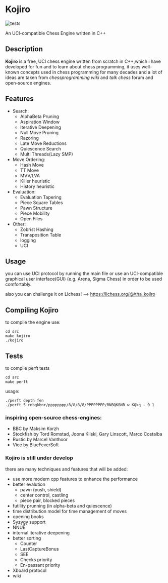 # Kojiro


![tests](https://github.com/Babak-SSH/Kojiro/actions/workflows/c-cpp.yml/badge.svg)

An UCI-compatible Chess Engine written in C++

## Description

**Kojiro** is a free, UCI chess engine written from scratch in C++,which i have developed for fun and to learn about chess programming, it uses well-known concepts used in chess programming for many decades and a lot of ideas are taken from *chessprogramming wiki* and *talk chess* forum and open-source engines.

## Features
- Search:
    - AlphaBeta Pruning
    - Aspiration Window
    - Iterative Deepening
    - Null Move Pruning
    - Razoring
    - Late Move Reductions
    - Quiescence Search
    - Multi Threads(Lazy SMP)
- Move Ordering:
    - Hash Move
    - TT Move
    - MVV/LVA
    - Killer heuristic
    - History heuristic
- Evaluation:
    - Evaluation Tapering
    - Piece Square Tables
    - Pawn Structure
    - Piece Mobility
    - Open Files
- Other:
    - Zobrist Hashing
    - Transposition Table
    - logging
    - UCI

## Usage

you can use UCI protocol by running the main file or use an UCI-compatible graphical user interface(GUI) (e.g.  Arena, Sigma Chess) in order to be used comfortably.

also you can challenge it on Lichess! --> https://lichess.org/@/tha_kojiro

## Compiling Kojiro

to compile the engine use:
```
cd src
make kojiro
./kojiro
```

## Tests

to compile perft tests
```
cd src
make perft
```
usage:
```
./perft depth fen
./perft 5 rnbqkbnr/pppppppp/8/8/8/8/PPPPPPPP/RNBQKBNR w KQkq - 0 1
```

### inspiring open-source chess-engines:
- BBC by Maksim Korzh
- Stockfish by Tord Romstad, Joona Kiiski, Gary Linscott, Marco Costalba
- Rustic by Marcel Vanthoor 
- Vice by BlueFeverSoft

### Kojiro is still under develop
there are many techniques and features that will be added:
- use more modern cpp features to enhance the performance
- better evalution
    - pawn (push, shield)
    - center control, castling
    - piece pair, blocked pieces
- futility prunning (in alpha-beta and quiescence)
- time distribution model for time management of moves
- opening books
- Syzygy support
- NNUE
- internal iterative deepening
- better sorting
    - Counter
    - LastCaptureBonus
    - SEE
    - Checks priority
    - En-passant priority
- Xboard protocol
- wiki
